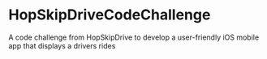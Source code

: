# HopSkipDriveCodeChallenge
A code challenge from HopSkipDrive to develop a user-friendly iOS mobile app that displays a drivers rides

